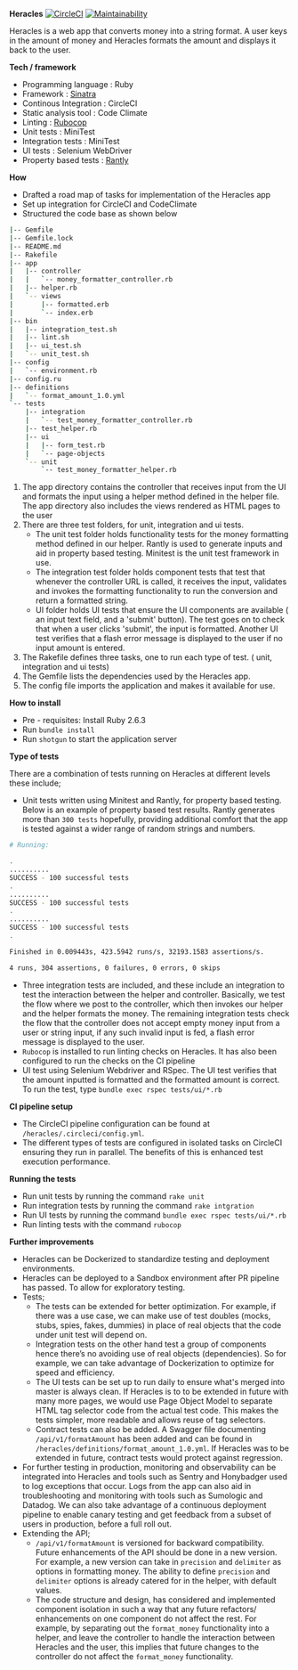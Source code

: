 **Heracles** 
[![CircleCI](https://circleci.com/gh/skambo/heracles/tree/master.svg?style=svg)](https://circleci.com/gh/skambo/heracles/tree/master)
[![Maintainability](https://api.codeclimate.com/v1/badges/52b71c66875df2dbfd4e/maintainability)](https://codeclimate.com/github/skambo/heracles/maintainability)


Heracles is a web app that converts money into a string format. A user keys in the amount of money  and Heracles formats the amount and displays it back to the user.
 
**Tech / framework** 
- Programming language : Ruby 
- Framework : [Sinatra](http://sinatrarb.com/) 
- Continous Integration : CircleCI
- Static analysis tool : Code Climate 
- Linting : [Rubocop](https://rubocop.readthedocs.io/en/stable/)
- Unit tests : MiniTest
- Integration tests : MiniTest
- UI tests : Selenium WebDriver
- Property based tests : [Rantly](https://github.com/hayeah/rantly)


**How**
 - Drafted a road map of tasks for implementation of the Heracles app
 - Set up integration for CircleCI and CodeClimate
 - Structured the code base as shown below
    
  ```bash
  |-- Gemfile
  |-- Gemfile.lock
  |-- README.md
  |-- Rakefile
  |-- app
  |   |-- controller
  |   |   `-- money_formatter_controller.rb
  |   |-- helper.rb
  |   `-- views
  |       |-- formatted.erb
  |       `-- index.erb
  |-- bin
  |   |-- integration_test.sh
  |   |-- lint.sh
  |   |-- ui_test.sh
  |   `-- unit_test.sh
  |-- config
  |   `-- environment.rb
  |-- config.ru
  |-- definitions
  |   `-- format_amount_1.0.yml
  `-- tests
      |-- integration
      |   `-- test_money_formatter_controller.rb
      |-- test_helper.rb
      |-- ui
      |   |-- form_test.rb
      |   `-- page-objects
      `-- unit
          `-- test_money_formatter_helper.rb
  ```
   1. The app directory contains the controller that receives input from the UI and formats the input using a helper 
      method defined in the helper file. The app directory also includes the views rendered as HTML pages to the user 
   2. There are three test folders, for unit, integration and ui tests. 
       - The unit test folder holds functionality tests for the money formatting method defined in our helper. 
       Rantly is used to generate inputs and aid in property based testing. Minitest is the unit test framework in use.
       - The integration test folder holds component tests that test that whenever the controller URL is called, it receives the input, 
       validates and invokes the formatting functionality to run the conversion and return a formatted string.
       - UI folder holds UI tests that ensure the UI components are available ( an input text field, and a 'submit' button).
        The test goes on to check that when a user clicks 'submit', the input is formatted. Another UI test verifies that
        a flash error message is displayed to the user if no input amount is entered.
   3. The Rakefile defines three tasks, one to run each type of test. ( unit, integration and ui tests)
   4. The Gemfile lists the dependencies used by the Heracles app. 
   5. The config file imports the application and makes it available for use.
    
 
**How to install**
 - Pre - requisites: Install Ruby 2.6.3
 - Run `bundle install`
 - Run `shotgun` to start the application server
 

**Type of tests**

There are a combination of tests running on Heracles at different levels these include;
 - Unit tests written using Minitest and Rantly, for property based testing. Below is an example of property based test results. 
 Rantly generates more than `300 tests` hopefully, providing additional comfort that the app is tested against a wider range of random strings and numbers.
 ```bash
# Running:

.
..........
SUCCESS - 100 successful tests
.
..........
SUCCESS - 100 successful tests
.
..........
SUCCESS - 100 successful tests
.

Finished in 0.009443s, 423.5942 runs/s, 32193.1583 assertions/s.

4 runs, 304 assertions, 0 failures, 0 errors, 0 skips

 ```
 
 - Three integration tests are included, and these include an integration to test the interaction between the helper and controller. 
  Basically, we test the flow where we post to the controller, which then invokes our helper and the helper formats the money. 
  The remaining integration tests check the flow that the controller does not accept empty money input from a user or string input, 
  if any such invalid input is fed, a flash error message is displayed to the user.
 - `Rubocop` is installed to run linting checks on Heracles. It has also been configured to run the checks on the CI pipeline
 - UI test using Selenium Webdriver and RSpec. The UI test verifies that the amount inputted is formatted and
 the formatted amount is correct. To run the test, type `bundle exec rspec tests/ui/*.rb` 

**CI pipeline setup**
 - The CircleCI pipeline configuration can be found at `/heracles/.circleci/config.yml`. 
 - The different types of tests are configured in isolated tasks on CircleCI ensuring they run in parallel. The benefits of
  this is enhanced test execution performance. 


**Running the tests**
 - Run unit tests by running the command `rake unit` 
 - Run integration tests by running the command `rake intgration` 
 - Run UI tests by running the command `bundle exec rspec tests/ui/*.rb`
 - Run linting tests with the command `rubocop`

**Further improvements**
 - Heracles can be Dockerized to standardize testing and deployment environments. 
 - Heracles can be deployed to a Sandbox environment after PR pipeline has passed. To allow for exploratory testing.
 - Tests; 
    - The tests can be extended for better optimization. For example, if there was a use case, we can make use of test doubles 
    (mocks, stubs, spies, fakes, dummies) in place of real objects that the code under unit test will depend on.
    - Integration tests on the other hand test a group of components hence there’s no avoiding use of real objects (dependencies). 
    So for example, we can take advantage of Dockerization to optimize for speed and efficiency. 
    - The UI tests can be set up to run daily to ensure what's merged into master is always clean. If Heracles is to to be
    extended in future with many more pages, we would use Page Object Model to separate HTML tag selector code from the actual test code. 
    This makes the tests simpler, more readable and allows reuse of tag selectors.
    - Contract tests can also be added. A Swagger file documenting `/api/v1/formatAmount` has been added and can be found in 
    `/heracles/definitions/format_amount_1.0.yml`. If Heracles was to be extended in future, contract tests would protect against
    regression. 
 - For further testing in production, monitoring and observability can be integrated into Heracles and tools such as Sentry and Honybadger
    used to log exceptions that occur. Logs from the app can also aid in troubleshooting and monitoring with tools such as Sumologic and Datadog. 
    We can also take advantage of a continuous deployment pipeline to enable canary testing and get feedback from a subset of users in production,
    before a full roll out.   
 - Extending the API; 
    - `/api/v1/formatAmount` is versioned for backward compatibility. Future enhancements of the API should be done in a
    new version. For example, a new version can take in `precision` and `delimiter` as options in formatting money. The ability 
    to define `precision` and `delimiter` options is already catered for in the helper, with default values. 
    - The code structure and design, has considered and implemented component isolation in such a way that any future refactors/
    enhancements on one component do not affect the rest. For example, by separating out the `format_money` functionality into a
    helper, and leave the controller to handle the interaction between Heracles and the user, this implies that future changes to the
    controller do not affect the `format_money` functionality.

     

